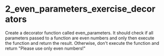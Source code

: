 # 2_even_parameters_exercise_decorators
Create a decorator function called even_parameters. It should check if all parameters passed to a function are even numbers and only then execute the function and return the result. Otherwise, don't execute the function and return "Please use only even numbers!"
